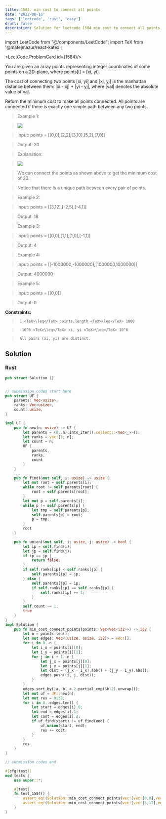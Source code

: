 ```yaml
---
title: 1584. min cost to connect all points
date: '2022-08-16'
tags: ['leetcode', 'rust', 'easy']
draft: false
description: Solution for leetcode 1584 min cost to connect all points
---
```

import LeetCode from "@/components/LeetCode";
import TeX from '@matejmazur/react-katex';

<LeetCode.ProblemCard id={1584}/>
 

  You are given an array points representing integer coordinates of some points on a 2D-plane, where points[i] <TeX>=</TeX> [xi, yi].

  The cost of connecting two points [xi, yi] and [xj, yj] is the manhattan distance between them: |xi - xj| + |yi - yj|, where |val| denotes the absolute value of val.

  Return the minimum cost to make all points connected. All points are connected if there is exactly one simple path between any two points.

   

 >   Example 1:

 >   ![](https://assets.leetcode.com/uploads/2020/08/26/d.png)

  

 >   Input: points <TeX>=</TeX> [[0,0],[2,2],[3,10],[5,2],[7,0]]

 >   Output: 20

 >   Explanation:

 >   ![](https://assets.leetcode.com/uploads/2020/08/26/c.png)

 >   We can connect the points as shown above to get the minimum cost of 20.

 >   Notice that there is a unique path between every pair of points.

  

 >   Example 2:

  

 >   Input: points <TeX>=</TeX> [[3,12],[-2,5],[-4,1]]

 >   Output: 18

  

 >   Example 3:

  

 >   Input: points <TeX>=</TeX> [[0,0],[1,1],[1,0],[-1,1]]

 >   Output: 4

  

 >   Example 4:

  

 >   Input: points <TeX>=</TeX> [[-1000000,-1000000],[1000000,1000000]]

 >   Output: 4000000

  

 >   Example 5:

  

 >   Input: points <TeX>=</TeX> [[0,0]]

 >   Output: 0

  

   

  **Constraints:**

  

 >   	1 <TeX>\leq</TeX> points.length <TeX>\leq</TeX> 1000

 >   	-10^6 <TeX>\leq</TeX> xi, yi <TeX>\leq</TeX> 10^6

 >   	All pairs (xi, yi) are distinct.


## Solution
### Rust
```rust
pub struct Solution {}


// submission codes start here
pub struct UF {
    parents: Vec<usize>,
    ranks: Vec<usize>,
    count: usize,
}

impl UF {
    pub fn new(n: usize) -> UF {
        let parents = (0..n).into_iter().collect::<Vec<_>>();
        let ranks = vec![1; n];
        let count = n;
        UF {
            parents,
            ranks, 
            count
        }
    }

    pub fn find(&mut self, i: usize) -> usize {
        let mut root = self.parents[i];
        while root != self.parents[root] {
            root = self.parents[root];
        }
        let mut p = self.parents[i];
        while p != self.parents[p] {
            let tmp = self.parents[p];
            self.parents[p] = root;
            p = tmp;
        }
        root
    }

    pub fn union(&mut self, i: usize, j: usize) -> bool {
        let ip = self.find(i);
        let jp = self.find(j);
        if ip == jp {
            return false;
        }
        if self.ranks[ip] < self.ranks[jp] {
            self.parents[ip] = jp;
        } else {
            self.parents[jp] = ip;
            if self.ranks[ip] == self.ranks[jp] {
                self.ranks[ip] += 1;
            }
        }
        self.count -= 1;
        true
    }
}
impl Solution {
    pub fn min_cost_connect_points(points: Vec<Vec<i32>>) -> i32 {
        let n = points.len();
        let mut edges: Vec<(usize, usize, i32)> = vec![];
        for i in 0..n {
            let i_x = points[i][0];
            let i_y = points[i][1];
            for j in i + 1..n {
                let j_x = points[j][0];
                let j_y = points[j][1];
                let dist = (j_x - i_x).abs() + (j_y - i_y).abs();
                edges.push((i, j, dist));
            }
        }
        edges.sort_by(|a, b| a.2.partial_cmp(&b.2).unwrap());
        let mut uf = UF::new(n);
        let mut res = 0i32;
        for i in 0..edges.len() {
            let start = edges[i].0;
            let end = edges[i].1;
            let cost = edges[i].2;
            if uf.find(start) != uf.find(end) {
                uf.union(start, end);
                res += cost;
            }
        }
        res
    }
}

// submission codes end

#[cfg(test)]
mod tests {
    use super::*;

    #[test]
    fn test_1584() {
        assert_eq!(Solution::min_cost_connect_points(vec![vec![0,0],vec![2,2],vec![3,10],vec![5,2],vec![7,0]]), 20);
        assert_eq!(Solution::min_cost_connect_points(vec![vec![3,12],vec![-2,5],vec![-4,1]]), 18);
    }
}

```
